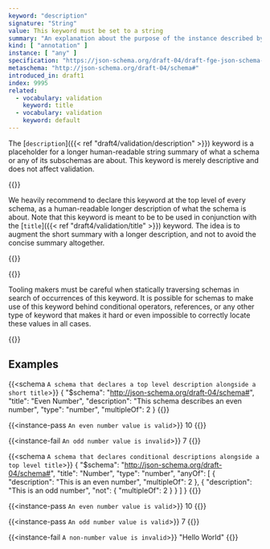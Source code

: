 ```yaml
---
keyword: "description"
signature: "String"
value: This keyword must be set to a string
summary: "An explanation about the purpose of the instance described by the schema."
kind: [ "annotation" ]
instance: [ "any" ]
specification: "https://json-schema.org/draft-04/draft-fge-json-schema-validation-00#rfc.section.6.1"
metaschema: "http://json-schema.org/draft-04/schema#"
introduced_in: draft1
index: 9995
related:
  - vocabulary: validation
    keyword: title
  - vocabulary: validation
    keyword: default
---
```



The [`description`]({{< ref "draft4/validation/description" >}}) keyword is a
placeholder for a longer human-readable string summary of what a schema or any
of its subschemas are about. This keyword is merely descriptive and does not
affect validation.

{{<best-practice>}}

We heavily recommend to declare this keyword at the top level of every schema,
as a human-readable longer description of what the schema is about.
Note that this keyword is meant to be to be used in conjunction with the
[`title`]({{< ref "draft4/validation/title" >}}) keyword. The idea is to
augment the short summary with a longer description, and not to avoid the
concise summary altogether.

{{</best-practice>}}

{{<common-pitfall>}}

Tooling makers must be careful when statically traversing schemas in search of
occurrences of this keyword. It is possible for schemas to make use of this
keyword behind conditional operators, references, or any other type of keyword
that makes it hard or even impossible to correctly locate these values in all
cases.

{{</common-pitfall>}}

## Examples

{{<schema `A schema that declares a top level description alongside a short title`>}}
{
  "$schema": "http://json-schema.org/draft-04/schema#",
  "title": "Even Number",
  "description": "This schema describes an even number",
  "type": "number",
  "multipleOf": 2
}
{{</schema>}}

{{<instance-pass `An even number value is valid`>}}
10
{{</instance-pass>}}

{{<instance-fail `An odd number value is invalid`>}}
7
{{</instance-fail>}}

{{<schema `A schema that declares conditional descriptions alongside a top level title`>}}
{
  "$schema": "http://json-schema.org/draft-04/schema#",
  "title": "Number",
  "type": "number",
  "anyOf": [
    {
      "description": "This is an even number",
      "multipleOf": 2
    },
    {
      "description": "This is an odd number",
      "not": {
        "multipleOf": 2
      }
    }
  ]
}
{{</schema>}}

{{<instance-pass `An even number value is valid`>}}
10
{{</instance-pass>}}

{{<instance-pass `An odd number value is valid`>}}
7
{{</instance-pass>}}

{{<instance-fail `A non-number value is invalid`>}}
"Hello World"
{{</instance-fail>}}
